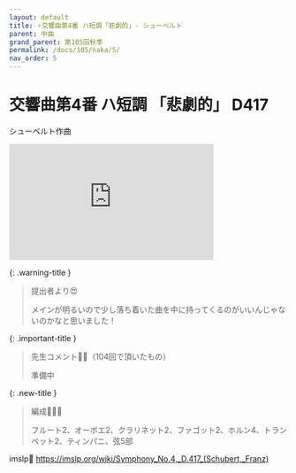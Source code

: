 ```yaml
---
layout: default
title: ⭐️交響曲第4番 ハ短調「悲劇的」- シューベルト
parent: 中曲
grand_parent: 第105回秋季
permalink: /docs/105/naka/5/
nav_order: 5
---
```


# 交響曲第4番 ハ短調 「悲劇的」 D417

シューベルト作曲

<iframe width="370" height="210" src="https://www.youtube.com/embed/duf_3WM2neU?si=bj67t7wS5VCu9zxN" title="YouTube video player" frameborder="0" allow="accelerometer; autoplay; clipboard-write; encrypted-media; gyroscope; picture-in-picture; web-share" referrerpolicy="strict-origin-when-cross-origin" allowfullscreen></iframe>

{: .warning-title }
> 提出者より😍
>
> メインが明るいので少し落ち着いた曲を中に持ってくるのがいいんじゃないのかなと思いました！

{: .important-title }
> 先生コメント🤵‍♂️（104回で頂いたもの）
>
> 準備中

{: .new-title }
> 編成🎻🎺🥁
>
> フルート2、オーボエ2、クラリネット2、ファゴット2、ホルン4、トランペット2、ティンパニ、弦5部

imslp🎼
<a href="https://imslp.org/wiki/Symphony_No.4,_D.417_(Schubert,_Franz)">https://imslp.org/wiki/Symphony_No.4,_D.417_(Schubert,_Franz)</a>